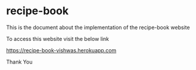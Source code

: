 # recipe-book
This is the document about the implementation of the recipe-book website


To access this website visit the below link

https://recipe-book-vishwas.herokuapp.com

Thank You
